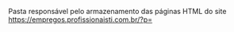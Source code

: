 Pasta responsável pelo armazenamento das páginas HTML
do site https://empregos.profissionaisti.com.br/?p=